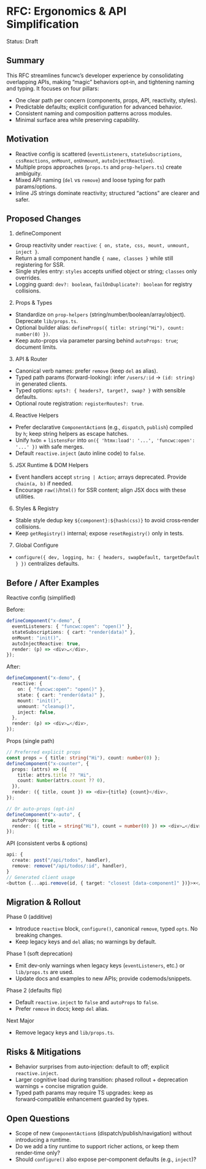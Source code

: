 # RFC: Ergonomics & API Simplification

Status: Draft

## Summary

This RFC streamlines funcwc’s developer experience by consolidating overlapping
APIs, making “magic” behaviors opt‑in, and tightening naming and typing. It
focuses on four pillars:

- One clear path per concern (components, props, API, reactivity, styles).
- Predictable defaults; explicit configuration for advanced behavior.
- Consistent naming and composition patterns across modules.
- Minimal surface area while preserving capability.

## Motivation

- Reactive config is scattered (`eventListeners`, `stateSubscriptions`,
  `cssReactions`, `onMount`, `onUnmount`, `autoInjectReactive`).
- Multiple props approaches (`props.ts` and `prop-helpers.ts`) create ambiguity.
- Mixed API naming (`del` vs `remove`) and loose typing for path params/options.
- Inline JS strings dominate reactivity; structured “actions” are clearer and
  safer.

## Proposed Changes

1. defineComponent

- Group reactivity under `reactive`:
  `{ on, state, css, mount, unmount, inject }`.
- Return a small component handle `{ name, classes }` while still registering
  for SSR.
- Single styles entry: `styles` accepts unified object or string; `classes` only
  overrides.
- Logging guard: `dev?: boolean`, `failOnDuplicate?: boolean` for registry
  collisions.

2. Props & Types

- Standardize on `prop-helpers` (string/number/boolean/array/object). Deprecate
  `lib/props.ts`.
- Optional builder alias:
  `defineProps({ title: string("Hi"), count: number(0) })`.
- Keep auto-props via parameter parsing behind `autoProps: true`; document
  limits.

3. API & Router

- Canonical verb names: prefer `remove` (keep `del` as alias).
- Typed path params (forward-looking): infer `/users/:id` → `(id: string)` in
  generated clients.
- Typed options: `opts?: { headers?, target?, swap? }` with sensible defaults.
- Optional route registration: `registerRoutes?: true`.

4. Reactive Helpers

- Prefer declarative `ComponentAction`s (e.g., `dispatch`, `publish`) compiled
  by `h`; keep string helpers as escape hatches.
- Unify `hxOn` + `listensFor` into
  `on({ 'htmx:load': '...', 'funcwc:open': '...' })` with safe merges.
- Default `reactive.inject` (auto inline code) to `false`.

5. JSX Runtime & DOM Helpers

- Event handlers accept `string | Action`; arrays deprecated. Provide
  `chain(a, b)` if needed.
- Encourage `raw()`/`html()` for SSR content; align JSX docs with these
  utilities.

6. Styles & Registry

- Stable style dedup key `${component}:${hash(css)}` to avoid cross‑render
  collisions.
- Keep `getRegistry()` internal; expose `resetRegistry()` only in tests.

7. Global Configure

- `configure({ dev, logging, hx: { headers, swapDefault, targetDefault } })`
  centralizes defaults.

## Before / After Examples

Reactive config (simplified)

Before:

```ts
defineComponent("x-demo", {
  eventListeners: { "funcwc:open": "open()" },
  stateSubscriptions: { cart: "render(data)" },
  onMount: "init()",
  autoInjectReactive: true,
  render: (p) => <div>…</div>,
});
```

After:

```ts
defineComponent("x-demo", {
  reactive: {
    on: { "funcwc:open": "open()" },
    state: { cart: "render(data)" },
    mount: "init()",
    unmount: "cleanup()",
    inject: false,
  },
  render: (p) => <div>…</div>,
});
```

Props (single path)

```ts
// Preferred explicit props
const props = { title: string("Hi"), count: number(0) };
defineComponent("x-counter", {
  props: (attrs) => ({
    title: attrs.title ?? "Hi",
    count: Number(attrs.count ?? 0),
  }),
  render: ({ title, count }) => <div>{title} {count}</div>,
});

// Or auto-props (opt-in)
defineComponent("x-auto", {
  autoProps: true,
  render: ({ title = string("Hi"), count = number(0) }) => <div>…</div>,
});
```

API (consistent verbs & options)

```ts
api: {
  create: post("/api/todos", handler),
  remove: remove("/api/todos/:id", handler),
}
// Generated client usage
<button {...api.remove(id, { target: "closest [data-component]" })}>×</button>
```

## Migration & Rollout

Phase 0 (additive)

- Introduce `reactive` block, `configure()`, canonical `remove`, typed `opts`.
  No breaking changes.
- Keep legacy keys and `del` alias; no warnings by default.

Phase 1 (soft deprecation)

- Emit dev‑only warnings when legacy keys (`eventListeners`, etc.) or
  `lib/props.ts` are used.
- Update docs and examples to new APIs; provide codemods/snippets.

Phase 2 (defaults flip)

- Default `reactive.inject` to `false` and `autoProps` to `false`.
- Prefer `remove` in docs; keep `del` alias.

Next Major

- Remove legacy keys and `lib/props.ts`.

## Risks & Mitigations

- Behavior surprises from auto‑injection: default to off; explicit
  `reactive.inject`.
- Larger cognitive load during transition: phased rollout + deprecation
  warnings + concise migration guide.
- Typed path params may require TS upgrades: keep as forward‑compatible
  enhancement guarded by types.

## Open Questions

- Scope of new `ComponentAction`s (dispatch/publish/navigation) without
  introducing a runtime.
- Do we add a tiny runtime to support richer actions, or keep them render‑time
  only?
- Should `configure()` also expose per‑component defaults (e.g., `inject`)?
